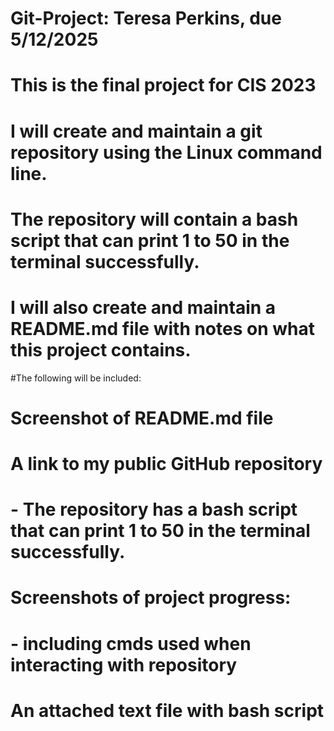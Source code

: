 # Git-Project: Teresa Perkins, due 5/12/2025

# This is the final project for CIS 2023

# I will create and maintain a git repository using the Linux command line. 
# The repository will contain a bash script that can print 1 to 50 in the terminal successfully.
# I will also create and maintain a README.md file with notes on what this project contains.

#The following will be included:
# 	Screenshot of README.md file
#	A link to my public GitHub repository
#		- The repository has a bash script that can print 1 to 50 in the terminal successfully.
#	Screenshots of project progress:
#		- including cmds used when interacting with repository
#	An attached text file with bash script
